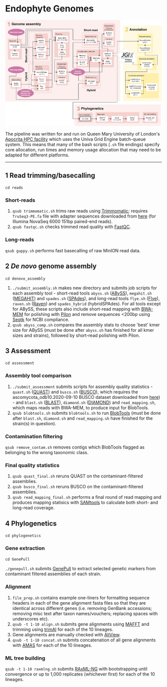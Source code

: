 # Endophyte Genomes
 
![Pipeline workflow](pipeline.png)

The pipeline was written for and run on Queen Mary University of London's [Apocrita HPC facility](http://doi.org/10.5281/zenodo.438045) which uses the Univa Grid Engine batch-queue system. This means that many of the bash scripts (`.sh` file endings) specify core allocation, run times and memory usage allocation that may need to be adapted for different platforms.

---

## 1 Read trimming/basecalling

`cd reads`

### Short-reads

1. `qsub trimmomatic.sh` trims raw reads using [Trimmomatic](http://www.usadellab.org/cms/?page=trimmomatic); requires `TruSeq3-PE.fa` file with adapter sequences downloaded from [here](https://github.com/timflutre/trimmomatic/blob/master/adapters/TruSeq3-PE.fa) (for Illumina NovaSeq 6000 151bp paired-end reads).
2. `qsub fastqc.sh` checks trimmed read quality with [FastQC](https://www.bioinformatics.babraham.ac.uk/projects/fastqc/).

### Long-reads

`qsub guppy.sh` performs fast basecalling of raw MinION read data.

## 2 *De novo* genome assembly

`cd denovo_assembly`

1. `./submit_assembly.sh` makes new directory and submits job scripts for each assembly tool - short-read tools `abyss.sh` ([ABySS](https://github.com/bcgsc/abyss)), `megahit.sh` ([MEGAHIT](https://github.com/voutcn/megahit)) and `spades.sh` ([SPAdes](https://github.com/ablab/spades)), and long-read tools `flye.sh` ([Flye](https://github.com/fenderglass/Flye)), `raven.sh` ([Raven](https://github.com/lbcb-sci/raven)) and `spades_hybrid` (hybridSPAdes). For all tools except for ABySS, these scripts also include short-read mapping with [BWA-MEM](https://github.com/lh3/bwa) for polishing with [Pilon](https://github.com/broadinstitute/pilon) and remove sequences <200bp using [Seqtk](https://github.com/lh3/seqtk) for NCBI compliance.
2. `qsub abyss_comp.sh` compares the assembly stats to choose 'best' kmer size for ABySS (must be done after `abyss.sh` has finished for all kmer sizes and strains), followed by short-read polishing with Pilon.


## 3 Assessment

`cd assessment`

### Assembly tool comparison

1. `./submit_assessment` submits scripts for assembly quality statistics - `quast.sh` ([QUAST](https://github.com/ablab/quast)) and `busco.sh` ([BUSCO](https://busco.ezlab.org/)), which requires the ascomycota_odb10.2020-09-10 BUSCO dataset downloaded from [here](https://busco-data.ezlab.org/v4/data/lineages/)) - and `blast.sh` ([BLAST](https://blast.ncbi.nlm.nih.gov/Blast.cgi)), `diamond.sh` ([DIAMOND](https://github.com/bbuchfink/diamond)) and `read_mapping.sh`, which maps reads with BWA-MEM, to produce input for BlobTools.
2. `qsub blobtools.sh` submits `blobtools.sh` to run [BlobTools](https://github.com/DRL/blobtools) (must be done after `blast.sh`, `diamond.sh` and `read_mapping.sh` have finished for the strain(s) in question).

### Contamination filtering

`qsub remove_contam.sh` removes contigs which BlobTools flagged as belonging to the wrong taxonomic class.

### Final quality statistics

1. `qsub quast_final.sh` reruns QUAST on the contaminant-filtered assemblies.
2. `qsub busco_final.sh` reruns BUSCO on the contaminant-filtered assemblies.
3. `qsub read_mapping_final.sh` performs a final round of read mapping and produces mapping statisics with [SAMtools](http://www.htslib.org/) to calculate both short- and long-read coverage.


## 4 Phylogenetics

`cd phylogenetics`



### Gene extraction

`cd GenePull`

`./genepull.sh` submits [GenePull](https://github.com/Rowena-h/MiscGenomicsTools/tree/main/GenePull) to extract selected genetic markers from contaminant filtered assemblies of each strain.

### Alignment

1. `file_prep.sh` contains example one-liners for formatting sequence headers in each of the gene alignment fasta files so that they are identical across different genes (i.e. removing GenBank accessions; removing misc text after taxon names/vouchers; replacing spaces with underscores etc).
2. `qsub -t 1-10 align.sh` submits gene alignments using [MAFFT](https://github.com/GSLBiotech/mafft) and trimming using [trimAl](https://github.com/inab/trimal) for each of the 10 lineages.
3. Gene alignments are manually checked with [AliView](https://github.com/AliView/AliView).
4. `qsub -t 1-10 concat.sh` submits concatenation of all gene alignments with [AMAS](https://github.com/marekborowiec/AMAS) for each of the 10 lineages.

### ML tree building

`qsub -t 1-10 raxmlng.sh` submits [RAxML-NG](https://github.com/amkozlov/raxml-ng) with bootstrapping until convergence or up to 1,000 replicates (whichever first) for each of the 10 lineages.
